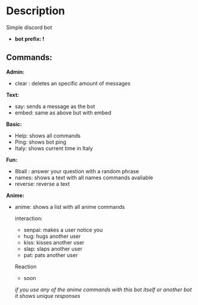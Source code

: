 # Description
Simple discord bot
 - **bot prefix: !**

## Commands: 
**Admin:**
  - clear <quantity>: deletes an specific amount of messages

**Text:**
  - say: sends a message as the bot
  - embed: same as above but with embed
  
**Basic:**
  - Help: shows all commands
  - Ping: shows bot ping
  - Italy: shows current time in Italy
  
**Fun:**
  - 8ball <question>: answer your question with a random phrase
  - names: shows a text with all names commands avaliable
  - reverse: reverse a text
 
**Anime:**

- anime: shows a list with all anime commands
  
  interaction:
  - senpai: makes a user notice you
  - hug: hugs another user
  - kiss: kisses another user
  - slap: slaps another user
  - pat: pats another user
  
  Reaction
  - soon

  *if you use any of the anime commands with this bot itself or another bot it shows unique responses*
